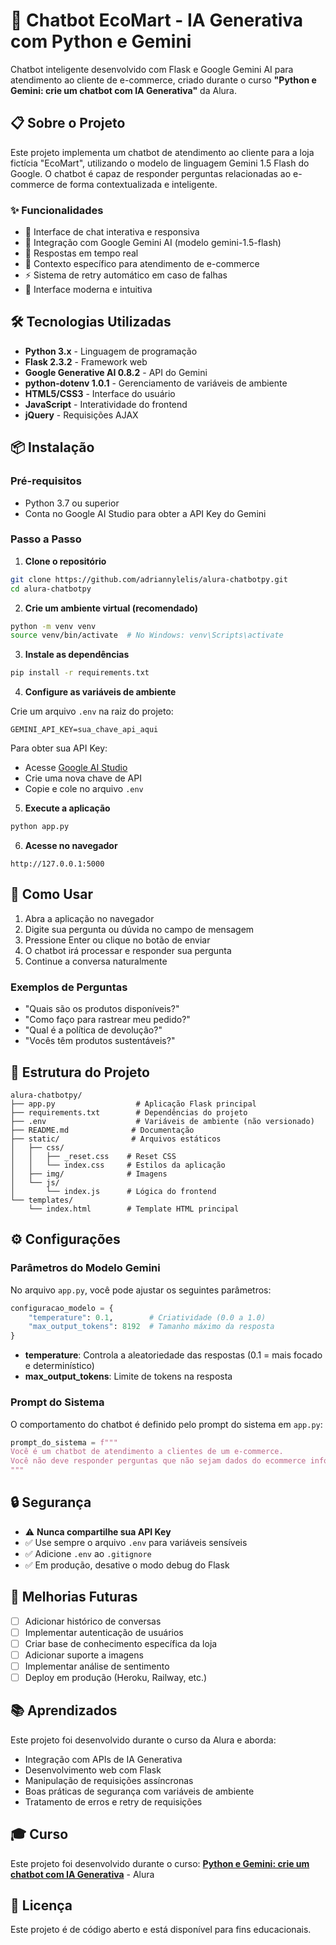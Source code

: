 # 🤖 Chatbot EcoMart - IA Generativa com Python e Gemini

Chatbot inteligente desenvolvido com Flask e Google Gemini AI para atendimento ao cliente de e-commerce, criado durante o curso **"Python e Gemini: crie um chatbot com IA Generativa"** da Alura.

## 📋 Sobre o Projeto

Este projeto implementa um chatbot de atendimento ao cliente para a loja fictícia "EcoMart", utilizando o modelo de linguagem Gemini 1.5 Flash do Google. O chatbot é capaz de responder perguntas relacionadas ao e-commerce de forma contextualizada e inteligente.

### ✨ Funcionalidades

- 💬 Interface de chat interativa e responsiva
- 🤖 Integração com Google Gemini AI (modelo gemini-1.5-flash)
- 🔄 Respostas em tempo real
- 🎯 Contexto específico para atendimento de e-commerce
- ⚡ Sistema de retry automático em caso de falhas
- 🎨 Interface moderna e intuitiva

## 🛠️ Tecnologias Utilizadas

- **Python 3.x** - Linguagem de programação
- **Flask 2.3.2** - Framework web
- **Google Generative AI 0.8.2** - API do Gemini
- **python-dotenv 1.0.1** - Gerenciamento de variáveis de ambiente
- **HTML5/CSS3** - Interface do usuário
- **JavaScript** - Interatividade do frontend
- **jQuery** - Requisições AJAX

## 📦 Instalação

### Pré-requisitos

- Python 3.7 ou superior
- Conta no Google AI Studio para obter a API Key do Gemini

### Passo a Passo

1. **Clone o repositório**
```bash
git clone https://github.com/adriannylelis/alura-chatbotpy.git
cd alura-chatbotpy
```

2. **Crie um ambiente virtual (recomendado)**
```bash
python -m venv venv
source venv/bin/activate  # No Windows: venv\Scripts\activate
```

3. **Instale as dependências**
```bash
pip install -r requirements.txt
```

4. **Configure as variáveis de ambiente**

Crie um arquivo `.env` na raiz do projeto:
```env
GEMINI_API_KEY=sua_chave_api_aqui
```

Para obter sua API Key:
- Acesse [Google AI Studio](https://makersuite.google.com/app/apikey)
- Crie uma nova chave de API
- Copie e cole no arquivo `.env`

5. **Execute a aplicação**
```bash
python app.py
```

6. **Acesse no navegador**
```
http://127.0.0.1:5000
```

## 🎯 Como Usar

1. Abra a aplicação no navegador
2. Digite sua pergunta ou dúvida no campo de mensagem
3. Pressione Enter ou clique no botão de enviar
4. O chatbot irá processar e responder sua pergunta
5. Continue a conversa naturalmente

### Exemplos de Perguntas

- "Quais são os produtos disponíveis?"
- "Como faço para rastrear meu pedido?"
- "Qual é a política de devolução?"
- "Vocês têm produtos sustentáveis?"

## 📁 Estrutura do Projeto

```
alura-chatbotpy/
├── app.py                  # Aplicação Flask principal
├── requirements.txt        # Dependências do projeto
├── .env                    # Variáveis de ambiente (não versionado)
├── README.md              # Documentação
├── static/                # Arquivos estáticos
│   ├── css/
│   │   ├── _reset.css    # Reset CSS
│   │   └── index.css     # Estilos da aplicação
│   ├── img/              # Imagens
│   └── js/
│       └── index.js      # Lógica do frontend
└── templates/
    └── index.html        # Template HTML principal
```

## ⚙️ Configurações

### Parâmetros do Modelo Gemini

No arquivo `app.py`, você pode ajustar os seguintes parâmetros:

```python
configuracao_modelo = {
    "temperature": 0.1,        # Criatividade (0.0 a 1.0)
    "max_output_tokens": 8192  # Tamanho máximo da resposta
}
```

- **temperature**: Controla a aleatoriedade das respostas (0.1 = mais focado e determinístico)
- **max_output_tokens**: Limite de tokens na resposta

### Prompt do Sistema

O comportamento do chatbot é definido pelo prompt do sistema em `app.py`:

```python
prompt_do_sistema = f"""
Você é um chatbot de atendimento a clientes de um e-commerce. 
Você não deve responder perguntas que não sejam dados do ecommerce informado!
"""
```

## 🔒 Segurança

- ⚠️ **Nunca compartilhe sua API Key**
- ✅ Use sempre o arquivo `.env` para variáveis sensíveis
- ✅ Adicione `.env` ao `.gitignore`
- ✅ Em produção, desative o modo debug do Flask

## 🚀 Melhorias Futuras

- [ ] Adicionar histórico de conversas
- [ ] Implementar autenticação de usuários
- [ ] Criar base de conhecimento específica da loja
- [ ] Adicionar suporte a imagens
- [ ] Implementar análise de sentimento
- [ ] Deploy em produção (Heroku, Railway, etc.)

## 📚 Aprendizados

Este projeto foi desenvolvido durante o curso da Alura e aborda:

- Integração com APIs de IA Generativa
- Desenvolvimento web com Flask
- Manipulação de requisições assíncronas
- Boas práticas de segurança com variáveis de ambiente
- Tratamento de erros e retry de requisições

## 🎓 Curso

Este projeto foi desenvolvido durante o curso:
**[Python e Gemini: crie um chatbot com IA Generativa](https://cursos.alura.com.br/course/python-gemini-crie-chatbot-ia-generativa)** - Alura

## 📄 Licença

Este projeto é de código aberto e está disponível para fins educacionais.
